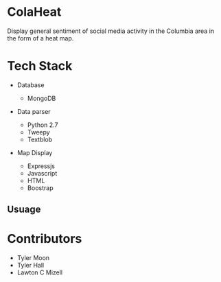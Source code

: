 # ColaHeat

Display general sentiment of social media activity in the Columbia area in the form of a heat map.

# Tech Stack
- Database
  - MongoDB
  
- Data parser
  - Python 2.7
  - Tweepy
  - Textblob

- Map Display
  - Expressjs
  - Javascript
  - HTML
  - Boostrap

## Usuage

# Contributors
  - Tyler Moon
  - Tyler Hall
  - Lawton C Mizell
